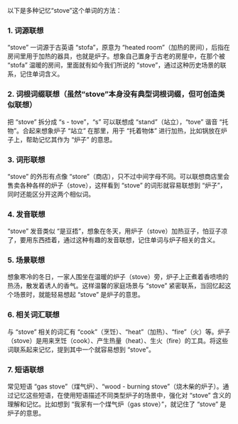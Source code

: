 以下是多种记忆“stove”这个单词的方法：

### 1. 词源联想
“stove” 一词源于古英语 “stofa”，原意为 “heated room”（加热的房间），后指在房间里用于加热的器具，也就是炉子。想象自己置身于古老的房屋中，在那个被 “stofa” 温暖的房间，里面就有如今我们所说的 “stove”，通过这种历史场景的联系，记住单词含义。

### 2. 词根词缀联想（虽然“stove”本身没有典型词根词缀，但可创造类似联想）
把 “stove” 拆分成 “s - tove”，“s” 可以联想成 “stand”（站立），“tove” 谐音 “托物”。合起来想象炉子 “站立” 在那里，用于 “托着物体” 进行加热，比如锅放在炉子上，帮助记忆其作为 “炉子” 的意思。

### 3. 词形联想
“stove” 的外形有点像 “store”（商店），只不过中间字母不同。可以联想商店里会售卖各种各样的炉子（stove），这样看到 “stove” 的词形就容易联想到 “炉子”，同时还能区分开这两个相似词。

### 4. 发音联想
“stove” 发音类似 “是豆捂”，想象在冬天，用炉子（stove）加热豆子，怕豆子凉了，要用东西捂着，通过这种有趣的发音联想，记住单词与炉子相关的含义。

### 5. 场景联想
想象寒冷的冬日，一家人围坐在温暖的炉子（stove）旁，炉子上正煮着香喷喷的热汤，散发着诱人的香气。这样温馨的家庭场景与 “stove” 紧密联系，当回忆起这个场景时，就能轻易想起 “stove” 是炉子的意思。

### 6. 相关词汇联想
与 “stove” 相关的词汇有 “cook”（烹饪）、“heat”（加热）、“fire”（火）等。炉子（stove）是用来烹饪（cook）、产生热量（heat）、生火（fire）的工具。将这些词联系起来记忆，提到其中一个就容易想到 “stove”。

### 7. 短语联想
常见短语 “gas stove”（煤气炉）、“wood - burning stove”（烧木柴的炉子）。通过记忆这些短语，在使用短语描述不同类型炉子的场景中，强化对 “stove” 含义的理解和记忆。比如想到 “我家有一个煤气炉（gas stove）”，就记住了 “stove” 是炉子的意思。 